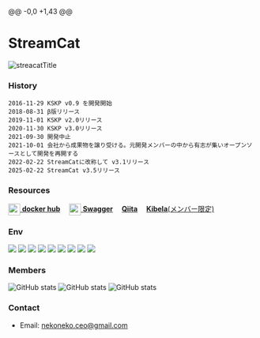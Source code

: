 @@ -0,0 +1,43 @@
# StreamCat
![streacatTitle](https://github.com/user-attachments/assets/48d74728-42a5-468a-b516-fd8d194e91e9)

### History
```
2016-11-29 KSKP v0.9 を開発開始
2018-08-31 β版リリース
2019-11-01 KSKP v2.0リリース
2020-11-30 KSKP v3.0リリース
2021-09-30 開発中止
2021-10-01 会社から成果物を譲り受ける。元開発メンバーの中から有志が集いオープンソースとして開発を再開する
2022-02-22 StreamCatに改称して v3.1リリース
2025-02-22 StreamCat v3.5リリース
```

### Resources
[<img valign=middle width=24 height=24 src="https://unpkg.com/simple-icons@v14/icons/docker.svg"/> **docker hub**](https://hub.docker.com/repositories/sabanyan)　
[<img valign=middle width=24 height=24 src="https://unpkg.com/simple-icons@v14/icons/swagger.svg"/> **Swagger**](https://app.swaggerhub.com/apis/sabanyansoft/StreamCat/v0.0.0#/)　
[**Qiita**](https://qiita.com/hiro80)　
[**Kibela**(メンバー限定)](https://sabanyan.kibe.la/)


### Env
  <img src="https://img.shields.io/badge/-Docker-EEE.svg?logo=docker&style=flat">
  <img src="https://img.shields.io/badge/-Visual%20Studio%20Code-007ACC.svg?logo=visual-studio-code&style=flat">

  <img src="https://img.shields.io/badge/-Python-F9DC3E.svg?logo=python&style=flat">
  <img src="https://img.shields.io/badge/-FastAPI-009688.svg?logo=fastapi&style=flat">
  <img src="https://img.shields.io/badge/-SQLAlchemy-D71F00.svg?logo=sqlalchemy&style=flat">
  <img src="https://img.shields.io/badge/-PostgreSQL-336791.svg?logo=postgresql&style=flat">
  <img src="https://img.shields.io/badge/-nysol_python-7E4980.svg?&style=flat">

  <img src="https://img.shields.io/badge/-TypeScript-007ACC.svg?logo=typescript&style=flat">
  <img src="https://img.shields.io/badge/-React-555.svg?logo=react&style=flat">


### Members
  ![GitHub stats](https://github-readme-stats.vercel.app/api?username=hiroshi80&show_icons=true&theme=default)
  ![GitHub stats](https://github-readme-stats.vercel.app/api?username=Kentaro-Yamada&show_icons=true&theme=default)
  ![GitHub stats](https://github-readme-stats.vercel.app/api?username=RyoTani0210&show_icons=true&theme=default)

### Contact
- Email: [nekoneko.ceo@gmail.com](mailto:nekoneko.ceo@gmail.com)
